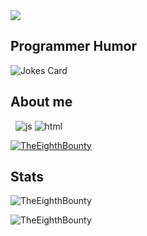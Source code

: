 <img src="https://readme-typing-svg.herokuapp.com?vCenter=true&lines=Hello!+I+am+The+Eighth+Bounty!(The8thBounty);I+am+a+Coder;An+Interesting+Programer">
<h2>Programmer Humor</h2>
<img src="https://readme-jokes.vercel.app/api" alt="Jokes Card" />
<h2>About me</h2>
<p align="left"> 
  <img alt="" src="https://img.shields.io/badge/Uses-Readme.md%20Linux-red/">
  <img alt="" src="https://img.shields.io/badge/Editor-VS%20Code-blue/?logo=visualstudiocode&logoColor=blue&color=blue">
  <img src="https://img.shields.io/badge/Knows-JavaScript-blue/?logo=javascript&logoColor=warning&color=yellow" alt="js">
  <img src="https://img.shields.io/badge/Knows-HTML-blue/?logo=html5&logoColor=warning&color=orange" alt="html">
 <!-- <img src="https://img.shields.io/badge/Knows-MarkDown-FFF?logo=markdown" alt="markdown"> -->
</p>

<p align="left"> <a href="https://github.com/ryo-ma/github-profile-trophy"><img src="https://github-profile-trophy.vercel.app/?username=TheEighthBounty&no-frame=trueno-bg=true&theme=matrix" alt="TheEighthBounty" /></a> </p>

<h2 align="left">Stats</h2>

<p><img  src="https://github-readme-stats.vercel.app/api/top-langs?username=TheEighthBounty&show_icons=true&theme=dark&locale=en&langs_count=10&layout=compact" alt="TheEighthBounty" /></p>
<p><img src="https://github-readme-streak-stats.herokuapp.com/?user=TheEighthBounty&theme=dark" alt="TheEighthBounty" /></p><br>

<!--![github contribution grid snake animation](https://raw.githubusercontent.com/TheEighthBounty/TheEighthBounty/output/github-contribution-grid-snake-dark.svg#gh-dark-mode-only)![github contribution grid snake animation](https://raw.githubusercontent.com/TheEighthBounty/TheEighthBounty/output/github-contribution-grid-snake.svg#gh-light-mode-only) -->

</html>
